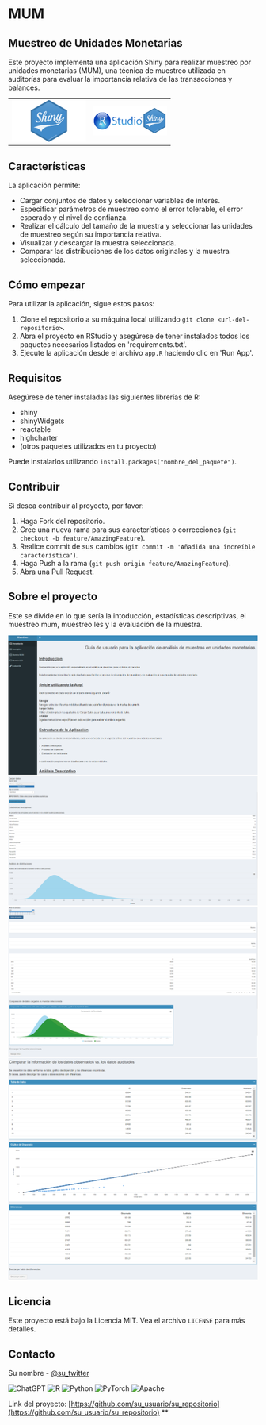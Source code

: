 # MUM
## Muestreo de Unidades Monetarias

Este proyecto implementa una aplicación Shiny para realizar muestreo por unidades monetarias (MUM), una técnica de muestreo utilizada en auditorías para evaluar la importancia relativa de las transacciones y balances.

<table>
  <tr>
    <td><img src="/Recoursos/Shinylogo.png" alt="LogoShiny" style="width: 150px;"/></td>
    <td><img src="/Recoursos/rshiny.png" alt="LogoShiny2" style="width: 150px;"/></td>
  </tr>
</table>

## Características

La aplicación permite:

- Cargar conjuntos de datos y seleccionar variables de interés.
- Especificar parámetros de muestreo como el error tolerable, el error esperado y el nivel de confianza.
- Realizar el cálculo del tamaño de la muestra y seleccionar las unidades de muestreo según su importancia relativa.
- Visualizar y descargar la muestra seleccionada.
- Comparar las distribuciones de los datos originales y la muestra seleccionada.

## Cómo empezar

Para utilizar la aplicación, sigue estos pasos:

1. Clone el repositorio a su máquina local utilizando `git clone <url-del-repositorio>`.
2. Abra el proyecto en RStudio y asegúrese de tener instalados todos los paquetes necesarios listados en 'requirements.txt'.
3. Ejecute la aplicación desde el archivo `app.R` haciendo clic en 'Run App'.

## Requisitos

Asegúrese de tener instaladas las siguientes librerías de R:

- shiny
- shinyWidgets
- reactable
- highcharter
- (otros paquetes utilizados en tu proyecto)

Puede instalarlos utilizando `install.packages("nombre_del_paquete")`.

## Contribuir

Si desea contribuir al proyecto, por favor:

1. Haga Fork del repositorio.
2. Cree una nueva rama para sus características o correcciones (`git checkout -b feature/AmazingFeature`).
3. Realice commit de sus cambios (`git commit -m 'Añadida una increíble característica'`).
4. Haga Push a la rama (`git push origin feature/AmazingFeature`).
5. Abra una Pull Request.

## Sobre el proyecto

Este se divide en lo que sería la intoducción, estadísticas descriptivas, el muestreo mum, muestreo les y la evaluación de la muestra. 

![MUMDashboard1](/Recoursos/MUM1.png)
![MUMDashboard2](/Recoursos/MUM2.png)
![MUMDashboard3](/Recoursos/MUM3.png)
![MUMDashboard4](/Recoursos/MUM4.png)


## Licencia

Este proyecto está bajo la Licencia MIT. Vea el archivo `LICENSE` para más detalles.

## Contacto

Su nombre - [@su_twitter](https://twitter.com/su_twitter)

![ChatGPT](https://img.shields.io/badge/chatGPT-74aa9c?style=for-the-badge&logo=openai&logoColor=white)
![R](https://img.shields.io/badge/r-%23276DC3.svg?style=for-the-badge&logo=r&logoColor=white)
![Python](https://img.shields.io/badge/python-3670A0?style=for-the-badge&logo=python&logoColor=ffdd54)
![PyTorch](https://img.shields.io/badge/PyTorch-%23EE4C2C.svg?style=for-the-badge&logo=PyTorch&logoColor=white)
![Apache](https://img.shields.io/badge/apache-%23D42029.svg?style=for-the-badge&logo=apache&logoColor=white)

Link del proyecto: [https://github.com/su_usuario/su_repositorio](https://github.com/su_usuario/su_repositorio)
**
